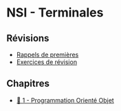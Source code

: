 # NSI - Terminales

## Révisions

- [Rappels de premières](rappel.md)
- [Exercices de révision](revisions.md)

## Chapitres

- [🔹 1 - Programmation Orienté Objet](Chapitres/POO.md)